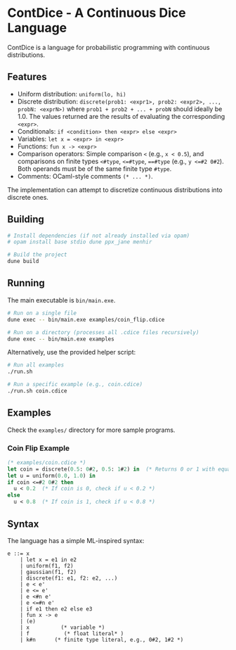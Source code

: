 # ContDice - A Continuous Dice Language

ContDice is a language for probabilistic programming with continuous distributions.

## Features

- Uniform distribution: `uniform(lo, hi)`
- Discrete distribution: `discrete(prob1: <expr1>, prob2: <expr2>, ..., probN: <exprN>)` where `prob1 + prob2 + ... + probN` should ideally be 1.0. The values returned are the results of evaluating the corresponding `<expr>`.
- Conditionals: `if <condition> then <expr> else <expr>`
- Variables: `let x = <expr> in <expr>`
- Functions: `fun x -> <expr>`
- Comparison operators: Simple comparison `<` (e.g., `x < 0.5`), and comparisons on finite types `<#type`, `<=#type`, `==#type` (e.g., `y <=#2 0#2`). Both operands must be of the same finite type `#type`.
- Comments: OCaml-style comments `(* ... *)`.

The implementation can attempt to discretize continuous distributions into discrete ones.

## Building

```bash
# Install dependencies (if not already installed via opam)
# opam install base stdio dune ppx_jane menhir

# Build the project
dune build
```

## Running

The main executable is `bin/main.exe`.

```bash
# Run on a single file
dune exec -- bin/main.exe examples/coin_flip.cdice

# Run on a directory (processes all .cdice files recursively)
dune exec -- bin/main.exe examples
```

Alternatively, use the provided helper script:

```bash
# Run all examples
./run.sh

# Run a specific example (e.g., coin.cdice)
./run.sh coin.cdice
```

## Examples

Check the `examples/` directory for more sample programs.

### Coin Flip Example

```ocaml
(* examples/coin.cdice *)
let coin = discrete(0.5: 0#2, 0.5: 1#2) in  (* Returns 0 or 1 with equal probability *)
let u = uniform(0.0, 1.0) in
if coin <=#2 0#2 then
  u < 0.2  (* If coin is 0, check if u < 0.2 *)
else
  u < 0.8  (* If coin is 1, check if u < 0.8 *)
```

## Syntax

The language has a simple ML-inspired syntax:

```
e ::= x
    | let x = e1 in e2
    | uniform(f1, f2)
    | gaussian(f1, f2)
    | discrete(f1: e1, f2: e2, ...)
    | e < e'
    | e <= e'
    | e <#n e'
    | e <=#n e'
    | if e1 then e2 else e3
    | fun x -> e
    | (e)
    | x          (* variable *)
    | f           (* float literal* )
    | k#n      (* finite type literal, e.g., 0#2, 1#2 *)
```